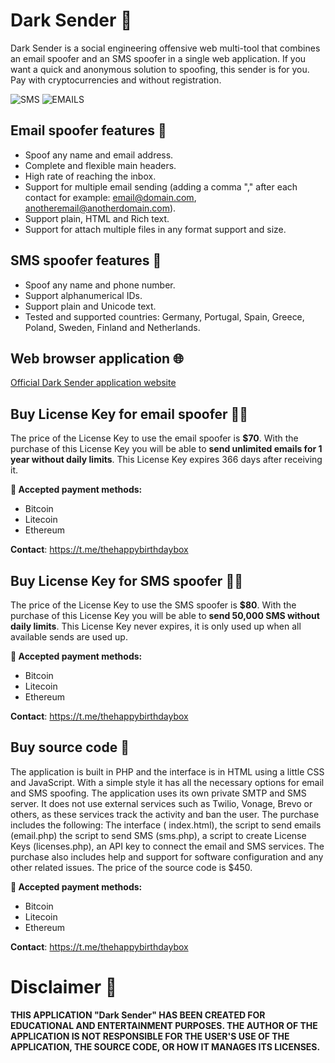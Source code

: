 # Dark Sender 🖤

Dark Sender is a social engineering offensive web multi-tool that combines an email spoofer and an SMS spoofer in a single web application. 
If you want a quick and anonymous solution to spoofing, this sender is for you. Pay with cryptocurrencies and without registration.

![SMS](https://github.com/user-attachments/assets/291fcf34-76b9-45f4-81b8-5d627d2a8176) ![EMAILS](https://github.com/user-attachments/assets/5ab61767-6b35-44dc-a63e-55a76036c162) 


## Email spoofer features 📧

- Spoof any name and email address.
- Complete and flexible main headers.
- High rate of reaching the inbox.
- Support for multiple email sending (adding a comma "," after each contact for example: email@domain.com, anotheremail@anotherdomain.com).
- Support plain, HTML and Rich text.
- Support for attach multiple files in any format support and size.

## SMS spoofer features 💬

- Spoof any name and phone number.
- Support alphanumerical IDs.
- Support plain and Unicode text.
- Tested and supported countries: Germany, Portugal, Spain, Greece, Poland, Sweden, Finland and Netherlands.

## Web browser application 🌐

[Official Dark Sender application website](https://darksender.dreamhosters.com)

## Buy License Key for email spoofer 🔑📧

The price of the License Key to use the email spoofer is **$70**. With the purchase of this License Key you will be able to **send unlimited emails for 1 year without daily limits**. This License Key expires 366 days after receiving it.

**👛 Accepted payment methods:**

- Bitcoin
- Litecoin
- Ethereum

**Contact**: https://t.me/thehappybirthdaybox

## Buy License Key for SMS spoofer 🔑💬

The price of the License Key to use the SMS spoofer is **$80**. With the purchase of this License Key you will be able to **send 50,000 SMS without daily limits**. This License Key never expires, it is only used up when all available sends are used up.

**👛 Accepted payment methods:**

- Bitcoin
- Litecoin
- Ethereum

**Contact**: https://t.me/thehappybirthdaybox

## Buy source code 🔐

The application is built in PHP and the interface is in HTML using a little CSS and JavaScript. With a simple style it has all the necessary options for email and SMS spoofing. The application uses its own private SMTP and SMS server. It does not use external services such as Twilio, Vonage, Brevo or others, as these services track the activity and ban the user. The purchase includes the following: The interface ( index.html), the script to send emails (email.php) the script to send SMS (sms.php), a script to create License Keys (licenses.php), an API key to connect the email and SMS services. The purchase also includes help and support for software configuration and any other related issues. The price of the source code is $450.

**👛 Accepted payment methods:**

- Bitcoin
- Litecoin
- Ethereum

**Contact**: https://t.me/thehappybirthdaybox

# Disclaimer 📜

**THIS APPLICATION "Dark Sender" HAS BEEN CREATED FOR EDUCATIONAL AND ENTERTAINMENT PURPOSES. THE AUTHOR OF THE APPLICATION IS NOT RESPONSIBLE FOR THE USER'S USE OF THE APPLICATION, THE SOURCE CODE, OR HOW IT MANAGES ITS LICENSES.**
